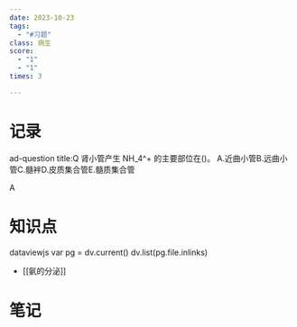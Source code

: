 ```yaml
---
date: 2023-10-23
tags:
  - "#习题"
class: 病生
score:
  - "1"
  - "1"
times: 3

---
```



记录
==
ad-question
title:Q
肾小管产生 NH_4^+ 的主要部位在()。
A.近曲小管B.远曲小管C.髓袢D.皮质集合管E.髓质集合管




A


知识点
==
dataviewjs
var pg = dv.current()
dv.list(pg.file.inlinks)

- [[氨的分泌]]

笔记
==
